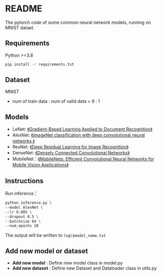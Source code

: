 # README

The pytorch code of some common neural network models, running on MNIST dataet.

## Requirements

Python >=3.8

```bash
pip install -r requirements.txt
```

## Dataset

MNIST

- num of train data : num of valid data = 9 : 1

## Models

- LeNet: [《Gradient-Based Learning Applied to Document Recognition》](http://vision.stanford.edu/cs598_spring07/papers/Lecun98.pdf)
- AlexNet: [《ImageNet classification with deep convolutional neural networks 》](https://dl.acm.org/doi/pdf/10.1145/3065386)
- ResNet: [《Deep Residual Learning for Image Recognition》](https://arxiv.org/pdf/1512.03385.pdf)
- DenseNet: [《Densely Connected Convolutional Networks》](https://arxiv.org/pdf/1608.06993.pdf)
- MobileNet：[《MobileNets: Efficient Convolutional Neural Networks for Mobile Vision Applications》](https://arxiv.org/abs/1704.04861)

## Instructions

Run inference：

```bash
python inference.py \
--model AlexNet \
--lr 0.005 \
--dropout 0.5 \
--batchsize 64 \
--num_epochs 10
```

The output will be written to `log\$model_name.txt`

## Add new model or dataset

- **Add new model** : Define new model class in model.py
- **Add new dataset** : Define new Dataset and Dataloader class in utils.py 
